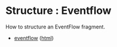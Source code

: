 # Structure : Eventflow

How to structure an EventFlow fragment.

* [eventflow](src/site/markdown/index.md) ([html](https://plord12.github.io/samples/10.4.0/structure/eventflow/))
